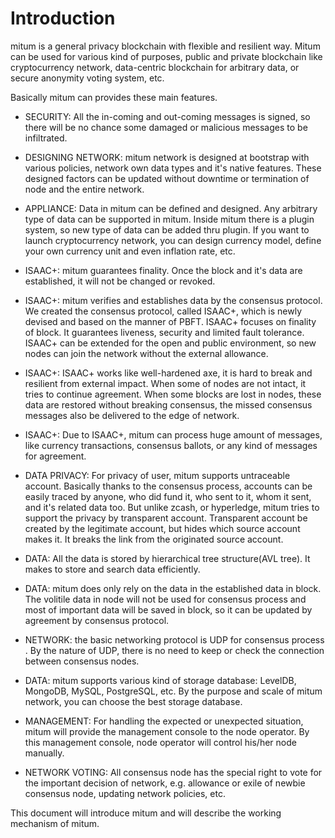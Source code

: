 # Introduction

mitum is a general privacy blockchain with flexible and resilient way. Mitum can be used for various kind of purposes, public and private blockchain like  cryptocurrency network, data-centric blockchain for arbitrary data, or secure anonymity voting system, etc. 

Basically mitum can provides these main features.

* SECURITY: All the in-coming and out-coming messages is signed, so there will be no chance some damaged or malicious messages to be infiltrated. 

* DESIGNING NETWORK: mitum network is designed at bootstrap with various policies, network own data types and it's native features. These designed factors can be updated without downtime or termination of node and the entire network. 

* APPLIANCE: Data in mitum can be defined and designed. Any arbitrary type of data can be supported in mitum. Inside mitum there is a plugin system, so new type of data can be added thru plugin. If you want to launch cryptocurrency network, you can design currency model, define your own currency unit and even inflation rate, etc.

* ISAAC+:  mitum guarantees finality. Once the block and it's data are established, it will not be changed or revoked.

* ISAAC+: mitum verifies and establishes data by the consensus protocol. We created the consensus protocol, called ISAAC+, which is newly devised and based on the manner of PBFT. ISAAC+ focuses on finality of block. It guarantees liveness, security and limited fault tolerance. ISAAC+ can be extended for the open and public environment, so new  nodes can join the network without the external allowance.

* ISAAC+: ISAAC+ works like well-hardened axe, it is hard to break and resilient from external impact. When some of nodes are not intact, it tries to continue agreement. When some blocks are lost in nodes, these data are restored without breaking consensus, the missed consensus messages also be delivered to the edge of network. 

* ISAAC+: Due to ISAAC+, mitum can process huge amount of messages, like currency transactions, consensus ballots, or any kind of messages for agreement. 

* DATA PRIVACY: For privacy of user, mitum supports untraceable account. Basically thanks to the consensus process, accounts can be easily traced by anyone, who did fund it, who sent to it, whom it sent, and it's related data too. But unlike zcash, or hyperledge, mitum tries to support the privacy by transparent account. Transparent account be created by the legitimate account, but hides which source account makes it. It breaks the link from the originated source account. 

* DATA: All the data is stored by hierarchical tree structure(AVL tree). It makes to store and search data efficiently.

* DATA: mitum does only rely on the data in the established data in block. The volitile data in node will not be used for consensus process and most of important data will be saved in block, so it can be updated by agreement by consensus protocol.

* NETWORK: the basic networking protocol is UDP for consensus process . By the nature of UDP, there is no need to keep or check  the connection between consensus nodes.

* DATA: mitum supports various kind of storage database: LevelDB, MongoDB, MySQL, PostgreSQL, etc. By the purpose and scale of mitum network, you can choose the best storage database.

* MANAGEMENT: For handling the expected or unexpected situation, mitum will provide the management console to the node operator. By this management console, node operator will control his/her node manually.

* NETWORK VOTING: All consensus node has the special right to vote for the important decision of network, e.g. allowance or exile of newbie consensus node, updating network policies, etc.

This document will introduce mitum and will describe the working mechanism of mitum.
